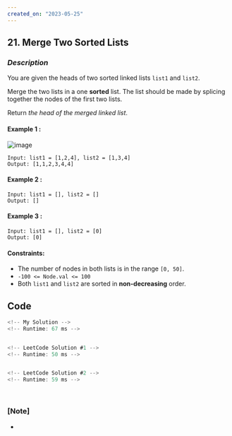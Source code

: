 ```yaml
---
created_on: "2023-05-25"
---
```


## 21. Merge Two Sorted Lists


### _Description_

You are given the heads of two sorted linked lists `list1` and `list2`.

Merge the two lists in a one <strong>sorted</strong> list. The list should be made by splicing together the nodes of the first two lists.

Return <i>the head of the merged linked list</i>.



#### Example 1 :
![image](https://github.com/celine-yoon/js-algorithm/assets/126009067/f86b15da-237d-4ea5-8f42-da8015cf52e8)
```
Input: list1 = [1,2,4], list2 = [1,3,4]
Output: [1,1,2,3,4,4]
```

#### Example 2 :
```
Input: list1 = [], list2 = []
Output: []
```

#### Example 3 :
```
Input: list1 = [], list2 = [0]
Output: [0]
```

#### Constraints:

- The number of nodes in both lists is in the range `[0, 50]`.
- `-100 <= Node.val <= 100`
- Both `list1` and `list2` are sorted in <strong>non-decreasing</strong> order.


## Code

```JavaScript
<!-- My Solution -->
<!-- Runtime: 67 ms -->



```

```JavaScript
<!-- LeetCode Solution #1 -->
<!-- Runtime: 50 ms -->



```

```JavaScript
<!-- LeetCode Solution #2 -->
<!-- Runtime: 59 ms -->



```

#

### [Note]
- 
